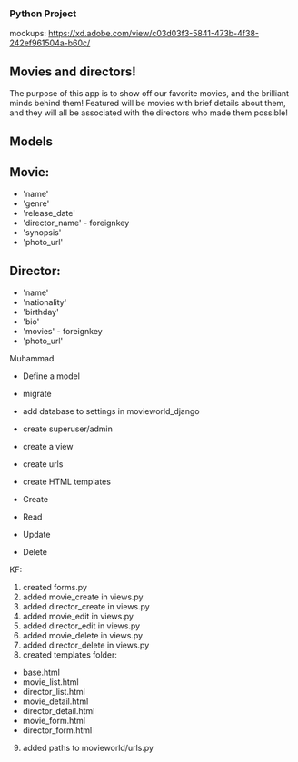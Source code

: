 ### Python Project
mockups: https://xd.adobe.com/view/c03d03f3-5841-473b-4f38-242ef961504a-b60c/


## Movies and directors!

The purpose of this app is to show off our favorite movies, and the brilliant minds behind them! Featured will be movies with brief details about them, and they will all be associated with the directors who made them possible!

## Models

## Movie:
- 'name'
- 'genre'
- 'release_date'
- 'director_name' - foreignkey
- 'synopsis'
- 'photo_url'

## Director:
- 'name'
- 'nationality'
- 'birthday'
- 'bio'
- 'movies' - foreignkey
- 'photo_url'

Muhammad
- Define a model
- migrate

- add database to settings in movieworld_django
- create superuser/admin
- create a view
- create urls
- create HTML templates

- Create
- Read
- Update
- Delete 

KF:
1. created forms.py
2. added movie_create in views.py
3. added director_create in views.py
4. added movie_edit in views.py
5. added director_edit in views.py
6. added movie_delete in views.py
7. added director_delete in views.py
8. created templates folder:
- base.html
- movie_list.html
- director_list.html 
- movie_detail.html
- director_detail.html
- movie_form.html
- director_form.html
9. added paths to movieworld/urls.py

